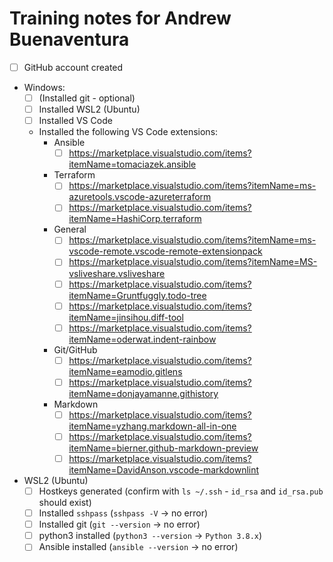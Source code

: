 # Training notes for Andrew Buenaventura

- [ ] GitHub account created
- Windows:
  - [ ] (Installed git - optional)
  - [ ] Installed WSL2 (Ubuntu)
  - [ ] Installed VS Code
  - Installed the following VS Code extensions:
    - Ansible
      - [ ] https://marketplace.visualstudio.com/items?itemName=tomaciazek.ansible
    - Terraform
      - [ ] https://marketplace.visualstudio.com/items?itemName=ms-azuretools.vscode-azureterraform
      - [ ] https://marketplace.visualstudio.com/items?itemName=HashiCorp.terraform
    - General
      - [ ] https://marketplace.visualstudio.com/items?itemName=ms-vscode-remote.vscode-remote-extensionpack
      - [ ] https://marketplace.visualstudio.com/items?itemName=MS-vsliveshare.vsliveshare
      - [ ] https://marketplace.visualstudio.com/items?itemName=Gruntfuggly.todo-tree
      - [ ] https://marketplace.visualstudio.com/items?itemName=jinsihou.diff-tool
      - [ ] https://marketplace.visualstudio.com/items?itemName=oderwat.indent-rainbow
    - Git/GitHub
      - [ ] https://marketplace.visualstudio.com/items?itemName=eamodio.gitlens
      - [ ] https://marketplace.visualstudio.com/items?itemName=donjayamanne.githistory
    - Markdown
      - [ ] https://marketplace.visualstudio.com/items?itemName=yzhang.markdown-all-in-one
      - [ ] https://marketplace.visualstudio.com/items?itemName=bierner.github-markdown-preview
      - [ ] https://marketplace.visualstudio.com/items?itemName=DavidAnson.vscode-markdownlint
- WSL2 (Ubuntu)
  - [ ] Hostkeys generated (confirm with `ls ~/.ssh` - `id_rsa` and `id_rsa.pub` should exist)
  - [ ] Installed `sshpass` (`sshpass -V` -> no error)
  - [ ] Installed git (`git --version` -> no error)
  - [ ] python3 installed (`python3 --version` -> `Python 3.8.x`)
  - [ ] Ansible installed (`ansible --version` -> no error)
